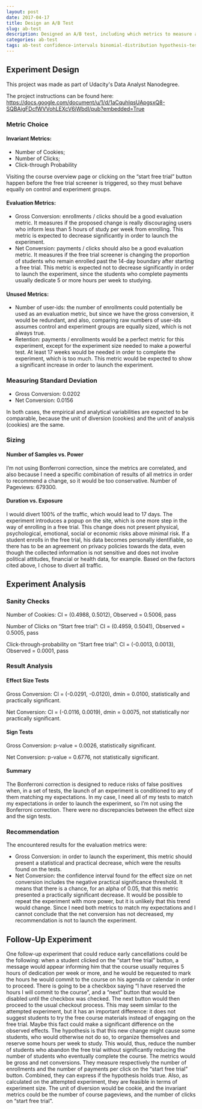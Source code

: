 ```yaml
---
layout: post
date: 2017-04-17
title: Design an A/B Test
slug: ab-test
description: Designed an A/B test, including which metrics to measure and how long the test should be run. I also analyzed the results of an A/B test that was run by Udacity, recommended a decision, and proposed a follow-up experiment.
categories: ab-test
tags: ab-test confidence-intervals binomial-distribution hypothesis-testing variability-of-different-metrics sign-test
---
```


## Experiment Design

This project was made as part of Udacity's Data Analyst Nanodegree.

The project instructions can be found here: https://docs.google.com/document/u/1/d/1aCquhIqsUApgsxQ8-SQBAigFDcfWVVohLEXcV6jWbdI/pub?embedded=True

### Metric Choice
#### Invariant Metrics: 
- Number of Cookies; 
- Number of Clicks;
- Click-through Probability

Visiting the course overview page or clicking on the “start free trial” button happen before the free trial screener is triggered, so they must behave equally on control and experiment groups.
 
#### Evaluation Metrics:
- Gross Conversion: enrollments / clicks should be a good evaluation metric. It measures if the proposed change is really discouraging users who inform less than 5 hours of study per week from enrolling. This metric is expected to decrease significantly in order to launch the experiment.
- Net Conversion: payments / clicks should also be a good evaluation metric. It measures if the free trial screener is changing the proportion of students who remain enrolled past the 14-day boundary after starting a free trial. This metric is expected not to decrease significantly in order to launch the experiment, since the students who complete payments usually dedicate 5 or more hours per week to studying.
 
#### Unused Metrics:
- Number of user-ids: the number of enrollments could potentially be used as an evaluation metric, but since we have the gross conversion, it would be redundant, and also, comparing raw numbers of user-ids assumes control and experiment groups are equally sized, which is not always true.
- Retention: payments / enrollments would be a perfect metric for this experiment, except for the experiment size needed to make a powerful test. At least 17 weeks would be needed in order to complete the experiment, which is too much. This metric would be expected to show a significant increase in order to launch the experiment.
 
### Measuring Standard Deviation
- Gross Conversion: 0.0202
- Net Conversion: 0.0156

In both cases, the empirical and analytical variabilities are expected to be comparable, because the unit of diversion (cookies) and the unit of analysis (cookies) are the same.
 
### Sizing
#### Number of Samples vs. Power
I’m not using Bonferroni correction, since the metrics are correlated, and also because I need a specific combination of results of all metrics in order to recommend a change, so it would be too conservative. 
Number of Pageviews: 679300.
 
#### Duration vs. Exposure
I would divert 100% of the traffic, which would lead to 17 days.
The experiment introduces a popup on the site, which is one more step in the way of enrolling in a free trial. This change does not present physical, psychological, emotional, social or economic risks above minimal risk.
If a student enrolls in the free trial, his data becomes personally identifiable, so there has to be an agreement on privacy policies towards the data, even though the collected information is not sensitive and does not involve political attitudes, financial or health data, for example.
Based on the factors cited above, I chose to divert all traffic.

## Experiment Analysis
### Sanity Checks
Number of Cookies: CI = (0.4988, 0.5012), Observed = 0.5006, pass

Number of Clicks on “Start free trial”: CI = (0.4959, 0.5041), Observed = 0.5005, pass

Click-through-probability on “Start free trial”: CI = (-0.0013, 0.0013), Observed = 0.0001, pass
 
### Result Analysis
#### Effect Size Tests
Gross Conversion: CI = (-0.0291, -0.0120), dmin = 0.0100, statistically and practically significant.

Net Conversion: CI = (-0.0116, 0.0019), dmin = 0.0075, not statistically nor practically significant.
 
#### Sign Tests
Gross Conversion: p-value = 0.0026, statistically significant.

Net Conversion: p-value = 0.6776, not statistically significant.
 
#### Summary
The Bonferroni correction is designed to reduce risks of false positives when, in a set of tests, the launch of an experiment is conditioned to any of them matching my expectations. In my case, I need all of my tests to match my expectations in order to launch the experiment, so I’m not using the Bonferroni correction.
There were no discrepancies between the effect size and the sign tests.
 
### Recommendation
The encountered results for the evaluation metrics were:

- Gross Conversion: in order to launch the experiment, this metric should present a statistical and practical decrease, which were the results found on the tests.
- Net Conversion: the confidence interval found for the effect size on net conversion includes the negative practical significance threshold. It means that there is a chance, for an alpha of 0.05, that this metric presented a practically significant decrease. It would be possible to repeat the experiment with more power, but it is unlikely that this trend would change.
Since I need both metrics to match my expectations and I cannot conclude that the net conversion has not decreased, my recommendation is not to launch the experiment.
 
## Follow-Up Experiment
 
One follow-up experiment that could reduce early cancellations could be the following: when a student clicked on the “start free trial” button, a message would appear informing him that the course usually requires 5 hours of dedication per week or more, and he would be requested to mark the hours he would commit to the course on his agenda or calendar in order to proceed. There is going to be a checkbox saying “I have reserved the hours I will commit to the course”, and a “next” button that would be disabled until the checkbox was checked. The next button would then proceed to the usual checkout process.
This may seem similar to the attempted experiment, but it has an important difference: it does not suggest students to try the free course materials instead of engaging on the free trial. Maybe this fact could make a significant difference on the observed effects.
The hypothesis is that this new change might cause some students, who would otherwise not do so, to organize themselves and reserve some hours per week to study. This would, thus, reduce the number of students who abandon the free trial without significantly reducing the number of students who eventually complete the course.
The metrics would be gross and net conversions. They measure respectively the number of enrollments and the number of payments per click on the “start free trial” button. Combined, they can express if the hypothesis holds true. Also, as calculated on the attempted experiment, they are feasible in terms of experiment size.
The unit of diversion would be cookie, and the invariant metrics could be the number of course pageviews, and the number of clicks on “start free trial”.

